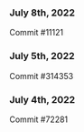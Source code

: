 ### July 8th, 2022

Commit #11121

### July 5th, 2022

Commit #314353


### July 4th, 2022

Commit #72281
